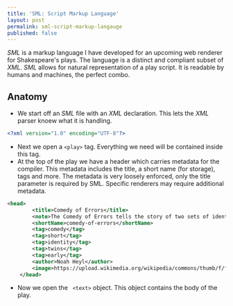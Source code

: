 ```yaml
---
title: 'SML: Script Markup Language'
layout: post
permalink: sml-script-markup-langauge
published: false
---
```

*SML* is a markup language I have developed for an upcoming web renderer for Shakespeare's plays. The language is a distinct and compliant subset of *XML*. *SML* allows for natural representation of a play script. It is readable by humans and machines, the perfect combo. 


## Anatomy 
* We start off an *SML* file with an *XML* declaration. This lets the *XML* parser knoew what it is handling.

```xml
<?xml version="1.0" encoding="UTF-8"?>
```

* Next we open a `<play>` tag. Everything we need will be contained inside this tag.
* At the top of the play we have a header which carries metadata for the compiler. This metadata includes the title, a short name (for storage), tags and more. The metadata is very loosely enforced, only the title parameter is required by SML. Specific renderers may require additional metadata.

```xml
<head>
        <title>Comedy of Errors</title>
        <note>The Comedy of Errors tells the story of two sets of identical twins that were accidentally separated at birth.</note>
        <shortName>comedy-of-errors</shortName>
        <tag>comedy</tag>
        <tag>short</tag>
        <tag>identity</tag>
        <tag>twins</tag>
        <tag>early</tag>
        <author>Noah Heyl</author>
        <image>https://upload.wikimedia.org/wikipedia/commons/thumb/f/f9/Comedy_of_Errors-Dromios.pdf/page1-639px-Comedy_of_Errors-Dromios.pdf.jpg</image>
    </head>
```

* Now we open the ` <text>` object. This object contains the body of the play.


